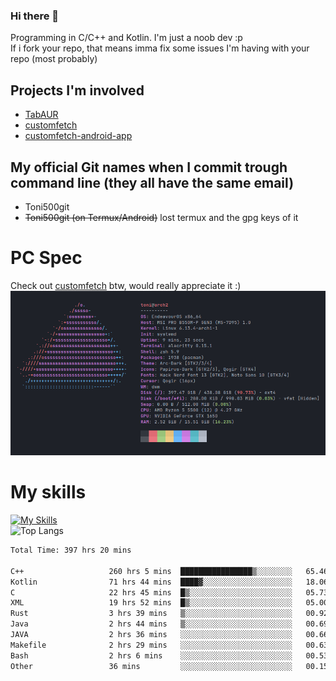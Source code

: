 ### Hi there 👋

Programming in C/C++ and Kotlin. I'm just a noob dev :p\
If i fork your repo, that means imma fix some issues I'm having with your repo (most probably)

## Projects I'm involved
 - [TabAUR](https://github.com/BurntRanch/TabAUR)
 - [customfetch](https://github.com/Toni500github/customfetch)
 - [customfetch-android-app](https://github.com/Toni500github/customfetch-android-app)

## My official Git names when I commit trough command line (they all have the same email)
* Toni500git
* ~~Toni500git (on Termux/Android)~~ lost termux and the gpg keys of it

# PC Spec
Check out [customfetch](https://github.com/Toni500github/customfetch) btw, would really appreciate it :)
![screenshot.png](https://github.com/Toni500github/customfetch/raw/main/screenshot.png)

# My skills
[![My Skills](https://skillicons.dev/icons?i=cpp,bash,kotlin,androidstudio,arch,linux&theme=light)](https://skillicons.dev)\
![Top Langs](https://github-readme-stats.vercel.app/api/top-langs/?username=Toni500github&layout=compact)

<!--START_SECTION:waka-->

```txt
Total Time: 397 hrs 20 mins

C++                   260 hrs 5 mins  ████████████████▒░░░░░░░░   65.46 %
Kotlin                71 hrs 44 mins  ████▓░░░░░░░░░░░░░░░░░░░░   18.06 %
C                     22 hrs 45 mins  █▒░░░░░░░░░░░░░░░░░░░░░░░   05.73 %
XML                   19 hrs 52 mins  █▒░░░░░░░░░░░░░░░░░░░░░░░   05.00 %
Rust                  3 hrs 39 mins   ▒░░░░░░░░░░░░░░░░░░░░░░░░   00.92 %
Java                  2 hrs 44 mins   ▒░░░░░░░░░░░░░░░░░░░░░░░░   00.69 %
JAVA                  2 hrs 36 mins   ░░░░░░░░░░░░░░░░░░░░░░░░░   00.66 %
Makefile              2 hrs 29 mins   ░░░░░░░░░░░░░░░░░░░░░░░░░   00.63 %
Bash                  2 hrs 6 mins    ░░░░░░░░░░░░░░░░░░░░░░░░░   00.53 %
Other                 36 mins         ░░░░░░░░░░░░░░░░░░░░░░░░░   00.15 %
```

<!--END_SECTION:waka-->
